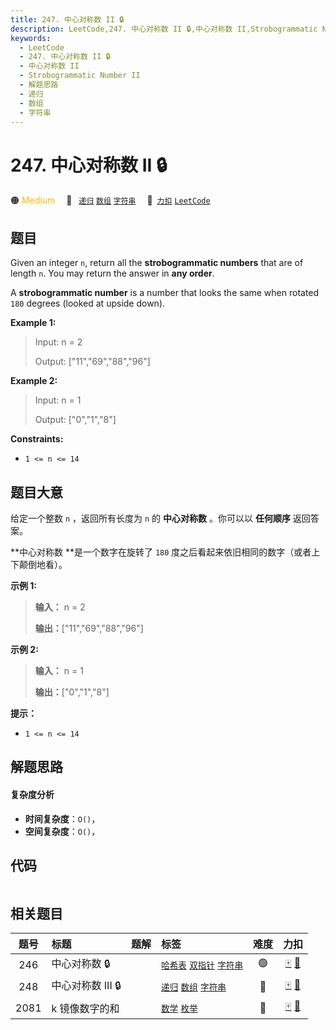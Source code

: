 ```yaml
---
title: 247. 中心对称数 II 🔒
description: LeetCode,247. 中心对称数 II 🔒,中心对称数 II,Strobogrammatic Number II,解题思路,递归,数组,字符串
keywords:
  - LeetCode
  - 247. 中心对称数 II 🔒
  - 中心对称数 II
  - Strobogrammatic Number II
  - 解题思路
  - 递归
  - 数组
  - 字符串
---
```


# 247. 中心对称数 II 🔒

🟠 <font color=#ffb800>Medium</font>&emsp; 🔖&ensp; [`递归`](/tag/recursion.md) [`数组`](/tag/array.md) [`字符串`](/tag/string.md)&emsp; 🔗&ensp;[`力扣`](https://leetcode.cn/problems/strobogrammatic-number-ii) [`LeetCode`](https://leetcode.com/problems/strobogrammatic-number-ii)

## 题目

Given an integer `n`, return all the **strobogrammatic numbers** that are of
length `n`. You may return the answer in **any order**.

A **strobogrammatic number** is a number that looks the same when rotated
`180` degrees (looked at upside down).



**Example 1:**

> Input: n = 2
> 
> Output: ["11","69","88","96"]

**Example 2:**

> Input: n = 1
> 
> Output: ["0","1","8"]

**Constraints:**

  * `1 <= n <= 14`


## 题目大意

给定一个整数 `n` ，返回所有长度为 `n` 的 **中心对称数**  。你可以以 **任何顺序** 返回答案。

**中心对称数  **是一个数字在旋转了 `180` 度之后看起来依旧相同的数字（或者上下颠倒地看）。



**示例 1:**

> 
> 
> 
> 
> 
> **输入：** n = 2
> 
> **输出：**["11","69","88","96"]
> 
> 

**示例  2:**

> 
> 
> 
> 
> 
> **输入：** n = 1
> 
> **输出：**["0","1","8"]



**提示：**

  * `1 <= n <= 14`


## 解题思路

#### 复杂度分析

- **时间复杂度**：`O()`，
- **空间复杂度**：`O()`，

## 代码

```javascript

```

## 相关题目

<!-- prettier-ignore -->
| 题号 | 标题 | 题解 | 标签 | 难度 | 力扣 |
| :------: | :------ | :------: | :------ | :------: | :------: |
| 246 | 中心对称数 🔒 |  |  [`哈希表`](/tag/hash-table.md) [`双指针`](/tag/two-pointers.md) [`字符串`](/tag/string.md) | 🟢 | [🀄️](https://leetcode.cn/problems/strobogrammatic-number) [🔗](https://leetcode.com/problems/strobogrammatic-number) |
| 248 | 中心对称数 III 🔒 |  |  [`递归`](/tag/recursion.md) [`数组`](/tag/array.md) [`字符串`](/tag/string.md) | 🔴 | [🀄️](https://leetcode.cn/problems/strobogrammatic-number-iii) [🔗](https://leetcode.com/problems/strobogrammatic-number-iii) |
| 2081 | k 镜像数字的和 |  |  [`数学`](/tag/math.md) [`枚举`](/tag/enumeration.md) | 🔴 | [🀄️](https://leetcode.cn/problems/sum-of-k-mirror-numbers) [🔗](https://leetcode.com/problems/sum-of-k-mirror-numbers) |